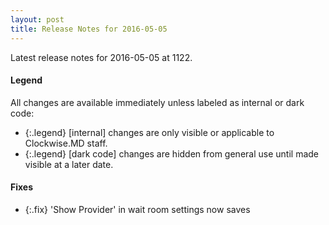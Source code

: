 ```yaml
---
layout: post
title: Release Notes for 2016-05-05
---
```


Latest release notes for 2016-05-05 at 1122.

<div class='legend' markdown='1'>

#### Legend

All changes are available immediately unless labeled as internal or dark code:

- {:.legend} [internal] changes are only visible or applicable to Clockwise.MD staff.
- {:.legend} [dark code] changes are hidden from general use until made visible at a later date.

</div>


<div class='fixes' markdown='1'>

#### Fixes

- {:.fix} 'Show Provider' in wait room settings now saves

</div>
